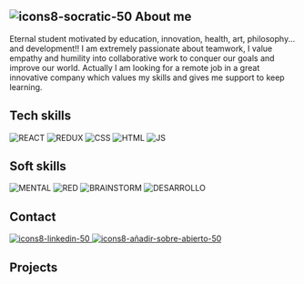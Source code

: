 ## ![icons8-socratic-50](https://user-images.githubusercontent.com/95602965/179907805-d27d51e8-4033-4058-acc5-4e2d67feb093.png) About me

Eternal student motivated by education, innovation, health, art, philosophy... and development!! I am extremely passionate about teamwork, I value empathy and humility into collaborative work to conquer our goals and improve our world. Actually I am looking for a remote job in a great innovative company which values my skills and gives me support to keep learning. 

## Tech skills
![REACT](https://user-images.githubusercontent.com/95602965/179907798-524e4fa2-9565-4085-84fd-a469f4b083f9.png)
![REDUX](https://user-images.githubusercontent.com/95602965/179907804-6d7d6589-44a5-43a5-83a4-176bae8a3f91.png)
![CSS](https://user-images.githubusercontent.com/95602965/179907816-7f6097fd-12b7-47fe-87d6-711dbfe37962.png)
![HTML](https://user-images.githubusercontent.com/95602965/179907827-31b01873-d7cf-49f6-81e3-fc8f58b97d1e.png)
![JS](https://user-images.githubusercontent.com/95602965/179907830-72666799-bab3-4a29-9f80-f8b7723b33b1.png)

## Soft skills
![MENTAL](https://user-images.githubusercontent.com/95602965/179907795-9a463a51-7ddd-4766-922d-4cb29070114c.png)
![RED](https://user-images.githubusercontent.com/95602965/179907801-0e17cf20-587a-418d-858e-09bba18798fa.png)
![BRAINSTORM](https://user-images.githubusercontent.com/95602965/179907821-9b883123-7623-4d0b-aa74-25d04f1eb7c9.png)
![DESARROLLO](https://user-images.githubusercontent.com/95602965/179907823-5f6d9665-ec9f-40e2-9202-464637fc3f33.png)
  
## Contact
<a
                href="https://www.linkedin.com/in/zayra-velasco"
                target="_blank"
                rel="noopener noreferrer">
               ![icons8-linkedin-50](https://user-images.githubusercontent.com/95602965/179907790-2f31401f-535c-48b1-91e8-e7a097d94b56.png) </a>
               <a
                href="mailto:zayra.contacto@gmail.com"
                target="_blank"
                rel="noopener noreferrer">![icons8-añadir-sobre-abierto-50](https://user-images.githubusercontent.com/95602965/179907815-7efc05c4-51b3-485d-8cfe-4dc5f5e33ed3.png)</a>
  
## Projects

